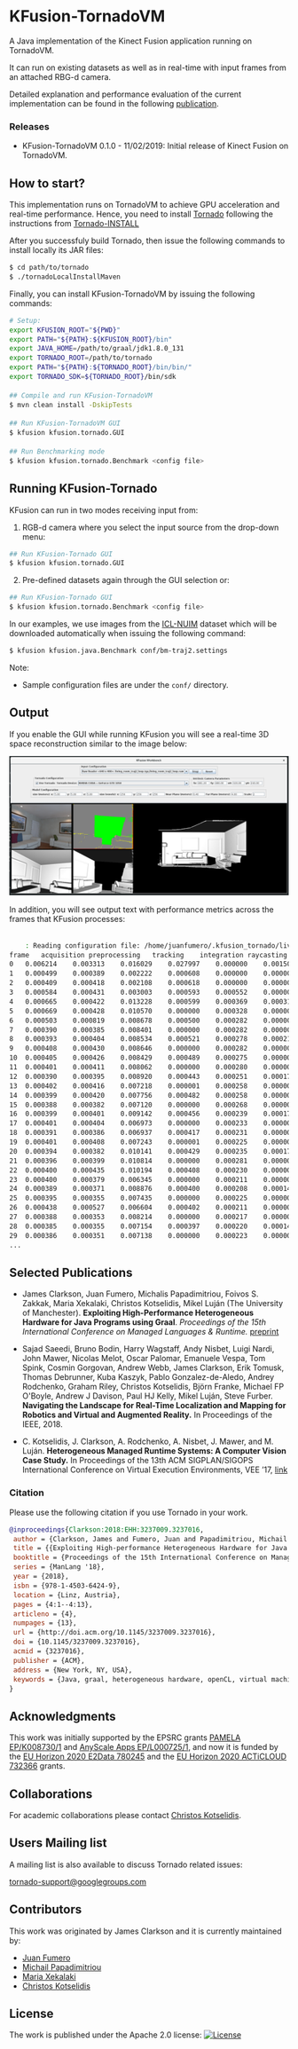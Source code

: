 # KFusion-TornadoVM #

A Java implementation of the Kinect Fusion application running on TornadoVM.

It can run on existing datasets as well as in real-time with input frames from an attached RBG-d camera.

Detailed explanation and performance evaluation of the current implementation can be found in the following [publication](https://www.researchgate.net/publication/327097904_Exploiting_High-Performance_Heterogeneous_Hardware_for_Java_Programs_using_Graal).

### Releases
  * KFusion-TornadoVM 0.1.0 - 11/02/2019: Initial release of Kinect Fusion on TornadoVM.
  
## How to start? ##

This implementation runs on TornadoVM to achieve GPU acceleration and real-time performance.
Hence, you need to install [Tornado](https://github.com/beehive-lab/Tornado) following the instructions from [Tornado-INSTALL](https://github.com/beehive-lab/Tornado/blob/master/INSTALL.md)

After you successfuly build Tornado, then issue the following commands to install locally its JAR files:

```bash
$ cd path/to/tornado
$ ./tornadoLocalInstallMaven
```

Finally, you can install KFusion-TornadoVM by issuing the following commands:


```bash
# Setup:
export KFUSION_ROOT="${PWD}"
export PATH="${PATH}:${KFUSION_ROOT}/bin"
export JAVA_HOME=/path/to/graal/jdk1.8.0_131
export TORNADO_ROOT=/path/to/tornado
export PATH="${PATH}:${TORNADO_ROOT}/bin/bin/"
export TORNADO_SDK=${TORNADO_ROOT}/bin/sdk

## Compile and run KFusion-TornadoVM
$ mvn clean install -DskipTests

## Run KFusion-TornadoVM GUI 
$ kfusion kfusion.tornado.GUI

## Run Benchmarking mode
$ kfusion kfusion.tornado.Benchmark <config file>
```

## Running KFusion-Tornado ##

KFusion can run in two modes receiving input from:

1) RGB-d camera where you select the input source from the drop-down menu:
```bash
## Run KFusion-Tornado GUI 
$ kfusion kfusion.tornado.GUI
```

2) Pre-defined datasets again through the GUI selection or:
```bash
## Run KFusion-Tornado GUI 
$ kfusion kfusion.tornado.Benchmark <config file>
```
In our examples, we use images from the [ICL-NUIM](https://www.doc.ic.ac.uk/~ahanda/VaFRIC/iclnuim.html) dataset which will be downloaded automatically when issuing the following command:

```bash
$ kfusion kfusion.java.Benchmark conf/bm-traj2.settings 
```

Note: 
* Sample configuration files are under the `conf/` directory.

## Output ##

If you enable the GUI while running KFusion you will see a real-time 3D space reconstruction similar to the image below:

![KFusion GUI output](doc/images/kfusion-gui-output.png)

In addition, you will see output text with performance metrics across the frames that KFusion processes:
```bash

	: Reading configuration file: /home/juanfumero/.kfusion_tornado/living_room_traj2_loop.raw
frame	acquisition	preprocessing	tracking	integration	raycasting	rendering	computation	total    	X          	Y          	Z         	tracked   	integrated
0	0.006214	0.003313	0.016029	0.027997	0.000000	0.001509	0.047339	0.055061	0.000000	0.000000	0.000000	0	1
1	0.000499	0.000389	0.002222	0.000608	0.000000	0.000000	0.003220	0.003719	0.000000	0.000000	0.000000	0	1
2	0.000409	0.000418	0.002108	0.000618	0.000000	0.000000	0.003144	0.003554	0.000000	0.000000	0.000000	0	1
3	0.000584	0.000431	0.003003	0.000593	0.000552	0.000000	0.004579	0.005163	0.000000	0.000000	0.000000	0	1
4	0.000665	0.000422	0.013228	0.000599	0.000369	0.000310	0.014618	0.015592	-0.004392	0.001433	0.000935	1	1
5	0.000669	0.000428	0.010570	0.000000	0.000328	0.000000	0.011327	0.011997	-0.002838	0.001069	0.000069	1	0
6	0.000503	0.000819	0.008678	0.000500	0.000282	0.000000	0.010279	0.010782	-0.003065	0.000643	0.000358	1	1
7	0.000390	0.000385	0.008401	0.000000	0.000282	0.000000	0.009068	0.009458	-0.004313	0.000814	0.000219	1	0
8	0.000393	0.000404	0.008534	0.000521	0.000278	0.000218	0.009737	0.010349	-0.006335	0.000110	0.000249	1	1
9	0.000408	0.000430	0.008646	0.000000	0.000282	0.000000	0.009358	0.009767	-0.006186	0.001268	0.000844	1	0
10	0.000405	0.000426	0.008429	0.000489	0.000275	0.000000	0.009619	0.010024	-0.006891	0.000413	0.001533	1	1
11	0.000401	0.000411	0.008062	0.000000	0.000280	0.000000	0.008754	0.009155	-0.006813	0.000033	0.000730	1	0
12	0.000390	0.000395	0.008920	0.000443	0.000251	0.000171	0.010009	0.010570	-0.010175	-0.000084	0.001281	1	1
13	0.000402	0.000416	0.007218	0.000001	0.000258	0.000000	0.007893	0.008295	-0.009811	0.000769	0.000688	1	0
14	0.000399	0.000420	0.007756	0.000482	0.000258	0.000000	0.008917	0.009316	-0.013333	0.002164	0.001499	1	1
15	0.000388	0.000382	0.007120	0.000000	0.000268	0.000000	0.007771	0.008159	-0.012245	0.000490	0.000430	1	0
16	0.000399	0.000401	0.009142	0.000456	0.000239	0.000173	0.010238	0.010810	-0.014947	-0.001196	-0.001099	1	1
17	0.000401	0.000404	0.006973	0.000000	0.000233	0.000000	0.007611	0.008012	-0.016376	-0.000913	-0.000052	1	0
18	0.000391	0.000386	0.006937	0.000417	0.000231	0.000000	0.007970	0.008362	-0.017928	-0.000768	-0.000490	1	1
19	0.000401	0.000408	0.007243	0.000001	0.000225	0.000000	0.007877	0.008278	-0.021001	-0.002088	-0.000866	1	0
20	0.000394	0.000382	0.010141	0.000429	0.000235	0.000179	0.011186	0.011759	-0.023981	-0.001167	-0.000530	1	1
21	0.000396	0.000399	0.010814	0.000000	0.000281	0.000000	0.011494	0.011890	-0.029775	-0.002021	-0.000998	1	0
22	0.000400	0.000435	0.010194	0.000408	0.000230	0.000000	0.011267	0.011668	-0.029229	-0.002887	-0.002649	1	1
23	0.000400	0.000379	0.006345	0.000000	0.000211	0.000000	0.006935	0.007335	-0.037086	-0.001378	-0.003249	1	0
24	0.000389	0.000371	0.008876	0.000400	0.000208	0.000146	0.009855	0.010390	-0.038548	0.000073	-0.004010	1	1
25	0.000395	0.000355	0.007435	0.000000	0.000225	0.000000	0.008015	0.008410	-0.044477	-0.001502	-0.003109	1	0
26	0.000438	0.000527	0.006604	0.000402	0.000211	0.000000	0.007743	0.008181	-0.049905	-0.002186	-0.005354	1	1
27	0.000388	0.000353	0.008214	0.000000	0.000217	0.000000	0.008783	0.009171	-0.054897	-0.000643	-0.005688	1	0
28	0.000385	0.000355	0.007154	0.000397	0.000220	0.000146	0.008126	0.008656	-0.060497	-0.000229	-0.008392	1	1
29	0.000386	0.000351	0.007138	0.000000	0.000223	0.000000	0.007711	0.008097	-0.069908	-0.000972	-0.006402	1	0
...
```

## Selected Publications

* James Clarkson, Juan Fumero, Michalis Papadimitriou, Foivos S. Zakkak, Maria Xekalaki, Christos Kotselidis, Mikel Luján (The University of Manchester). **Exploiting High-Performance Heterogeneous Hardware for Java Programs using Graal**. *Proceedings of the 15th International Conference on Managed Languages & Runtime.* [preprint](https://www.researchgate.net/publication/327097904_Exploiting_High-Performance_Heterogeneous_Hardware_for_Java_Programs_using_Graal)

* Sajad Saeedi, Bruno Bodin, Harry Wagstaff, Andy Nisbet, Luigi Nardi, John Mawer, Nicolas Melot, Oscar Palomar, Emanuele Vespa, Tom Spink, Cosmin Gorgovan, Andrew Webb, James Clarkson, Erik Tomusk, Thomas Debrunner, Kuba Kaszyk, Pablo Gonzalez-de-Aledo, Andrey Rodchenko, Graham Riley, Christos Kotselidis, Björn Franke, Michael FP O'Boyle, Andrew J Davison, Paul HJ Kelly, Mikel Luján, Steve Furber. **Navigating the Landscape for Real-Time Localization and Mapping for Robotics and Virtual and Augmented Reality.** In Proceedings of the IEEE, 2018.

* C. Kotselidis, J. Clarkson, A. Rodchenko, A. Nisbet, J. Mawer, and M. Luján. **Heterogeneous Managed Runtime Systems: A Computer Vision Case Study.** In Proceedings of the 13th ACM SIGPLAN/SIGOPS International Conference on Virtual Execution Environments, VEE ’17, [link](https://dl.acm.org/citation.cfm?doid=3050748.3050764)

### Citation

Please use the following citation if you use Tornado in your work.

```bibtex
@inproceedings{Clarkson:2018:EHH:3237009.3237016,
 author = {Clarkson, James and Fumero, Juan and Papadimitriou, Michail and Zakkak, Foivos S. and Xekalaki, Maria and Kotselidis, Christos and Luj\'{a}n, Mikel},
 title = {{Exploiting High-performance Heterogeneous Hardware for Java Programs Using Graal}},
 booktitle = {Proceedings of the 15th International Conference on Managed Languages \& Runtimes},
 series = {ManLang '18},
 year = {2018},
 isbn = {978-1-4503-6424-9},
 location = {Linz, Austria},
 pages = {4:1--4:13},
 articleno = {4},
 numpages = {13},
 url = {http://doi.acm.org/10.1145/3237009.3237016},
 doi = {10.1145/3237009.3237016},
 acmid = {3237016},
 publisher = {ACM},
 address = {New York, NY, USA},
 keywords = {Java, graal, heterogeneous hardware, openCL, virtual machine},
} 
```

## Acknowledgments

This work was initially supported by the EPSRC grants [PAMELA EP/K008730/1](http://apt.cs.manchester.ac.uk/projects/PAMELA/) and [AnyScale Apps EP/L000725/1](http://anyscale.org), and now it is funded by the [EU Horizon 2020 E2Data 780245](https://e2data.eu) and the [EU Horizon 2020 ACTiCLOUD 732366](https://acticloud.eu) grants.

## Collaborations

For academic collaborations please contact [Christos Kotselidis](https://www.kotselidis.net).


## Users Mailing list

A mailing list is also available to discuss Tornado related issues:

tornado-support@googlegroups.com

## Contributors 

This work was originated by James Clarkson and it is currently maintained by:

* [Juan Fumero](https://jjfumero.github.io/)
* [Michail Papadimitriou](https://mikepapadim.github.io)
* [Maria Xekalaki](https://github.com/mairooni)
* [Christos Kotselidis](https://www.kotselidis.net)

## License

The work is published under the Apache 2.0 license: [![License](https://img.shields.io/badge/License-Apache%202.0-blue.svg)](https://opensource.org/licenses/Apache-2.0)
